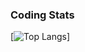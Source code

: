 
<!--START_SECTION:waka-->
<!--END_SECTION:waka-->


### Coding Stats

[![Top Langs](https://github-readme-stats.vercel.app/api/top-langs/?username=adamchairly&layout=compact&theme=dark)]